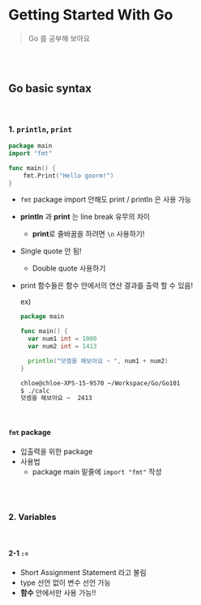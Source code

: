 # Getting Started With Go

> Go 를 공부해 보아요

<br>

<br>

## Go basic syntax

<br>

### 1. `println`, `print`

```go
package main
import "fmt"

func main() {
	fmt.Print("Hello goorm!")
}
```

- `fmt` package import 안해도 print / println 은 사용 가능

- **println** 과 **print** 는 line break 유무의 차이

  - **print**로 줄바꿈을 하려면 `\n` 사용하기!

- Single quote 안 됨!

  - Double quote 사용하기

- print 함수들은 함수 안에서의 연산 결과를 출력 할 수 있음!

  ex)

  ```go
  package main
  
  func main() {
    var num1 int = 1000
    var num2 int = 1413
  
    println("덧셈을 해보아요 ~ ", num1 + num2)
  }
  ```

  ```bash
  chloe@chloe-XPS-15-9570 ~/Workspace/Go/Go101
  $ ./calc
  덧셈을 해보아요 ~  2413
  ```

<br>

#### `fmt`  package

- 입출력을 위한 package
- 사용법
  - package main 밑줄에 `import "fmt"`  작성

<br>

<br>

### 2. Variables

<br>

#### 2-1 `:=`

- Short Assignment Statement 라고 불림
- type 선언 없이 변수 선언 가능
- **함수** 안에서만 사용 가능!!

